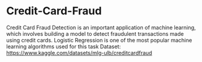 # Credit-Card-Fraud
Credit Card Fraud Detection is an important application of machine learning, which involves building a model to detect fraudulent transactions made using credit cards.
Logistic Regression is one of the most popular machine learning algorithms used for this task
Dataset: https://www.kaggle.com/datasets/mlg-ulb/creditcardfraud

